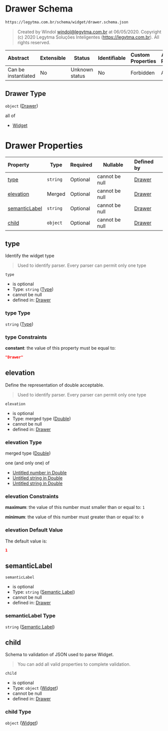 # Drawer Schema

```txt
https://legytma.com.br/schema/widget/drawer.schema.json
```




> Created by Windol [windol@legytma.com.br](mailto:windol@legytma.com.br) at 06/05/2020.
> Copyright (c) 2020 Legytma Soluções Inteligentes (<https://legytma.com.br>). All rights reserved.
>

| Abstract            | Extensible | Status         | Identifiable | Custom Properties | Additional Properties | Access Restrictions | Defined In                                                                       |
| :------------------ | ---------- | -------------- | ------------ | :---------------- | --------------------- | ------------------- | -------------------------------------------------------------------------------- |
| Can be instantiated | No         | Unknown status | No           | Forbidden         | Allowed               | none                | [drawer.schema.json](../schema/widget/drawer.schema.json) |

## Drawer Type

`object` ([Drawer](drawer.md))

all of

-   [Widget](input_decoration-properties-widget-5.md)

# Drawer Properties

| Property                        | Type     | Required | Nullable       | Defined by                                                                                                                             |
| :------------------------------ | -------- | -------- | -------------- | :------------------------------------------------------------------------------------------------------------------------------------- |
| [type](#type)                   | `string` | Optional | cannot be null | [Drawer](widget-definitions-type.md)                   |
| [elevation](#elevation)         | Merged   | Optional | cannot be null | [Drawer](app_bar_theme-properties-double.md)             |
| [semanticLabel](#semanticLabel) | `string` | Optional | cannot be null | [Drawer](drawer-properties-semantic-label.md) |
| [child](#child)                 | `object` | Optional | cannot be null | [Drawer](input_decoration-properties-widget-5.md)            |

## type

Identify the widget type


> Used to identify parser. Every parser can permit only one type
>

`type`

-   is optional
-   Type: `string` ([Type](widget-definitions-type.md))
-   cannot be null
-   defined in: [Drawer](widget-definitions-type.md)

### type Type

`string` ([Type](widget-definitions-type.md))

### type Constraints

**constant**: the value of this property must be equal to:

```json
"Drawer"
```

## elevation

Define the representation of double acceptable.


> Used to identify parser. Every parser can permit only one type
>

`elevation`

-   is optional
-   Type: merged type ([Double](app_bar_theme-properties-double.md))
-   cannot be null
-   defined in: [Drawer](app_bar_theme-properties-double.md)

### elevation Type

merged type ([Double](app_bar_theme-properties-double.md))

one (and only one) of

-   [Untitled number in Double](double-definitions-doublenumber.md)
-   [Untitled string in Double](double-definitions-doublestring.md)
-   [Untitled string in Double](double-definitions-doubleenum.md)

### elevation Constraints

**maximum**: the value of this number must smaller than or equal to: `1`

**minimum**: the value of this number must greater than or equal to: `0`

### elevation Default Value

The default value is:

```json
1
```

## semanticLabel




`semanticLabel`

-   is optional
-   Type: `string` ([Semantic Label](drawer-properties-semantic-label.md))
-   cannot be null
-   defined in: [Drawer](drawer-properties-semantic-label.md)

### semanticLabel Type

`string` ([Semantic Label](drawer-properties-semantic-label.md))

## child

Schema to validation of JSON used to parse Widget.


> You can add all valid properties to complete validation.
>

`child`

-   is optional
-   Type: `object` ([Widget](input_decoration-properties-widget-5.md))
-   cannot be null
-   defined in: [Drawer](input_decoration-properties-widget-5.md)

### child Type

`object` ([Widget](input_decoration-properties-widget-5.md))
